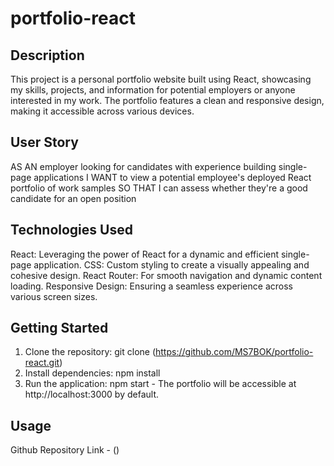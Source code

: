 # portfolio-react

## Description
This project is a personal portfolio website built using React, showcasing my skills, projects, and information for potential employers or anyone interested in my work.
The portfolio features a clean and responsive design, making it accessible across various devices.

## User Story
AS AN employer looking for candidates with experience building single-page applications
I WANT to view a potential employee's deployed React portfolio of work samples
SO THAT I can assess whether they're a good candidate for an open position

## Technologies Used
React: Leveraging the power of React for a dynamic and efficient single-page application.
CSS: Custom styling to create a visually appealing and cohesive design.
React Router: For smooth navigation and dynamic content loading.
Responsive Design: Ensuring a seamless experience across various screen sizes.

## Getting Started
1. Clone the repository: git clone (https://github.com/MS7BOK/portfolio-react.git)
2. Install dependencies: npm install
3. Run the application: npm start - The portfolio will be accessible at http://localhost:3000 by default.

## Usage
Github Repository Link - ()


